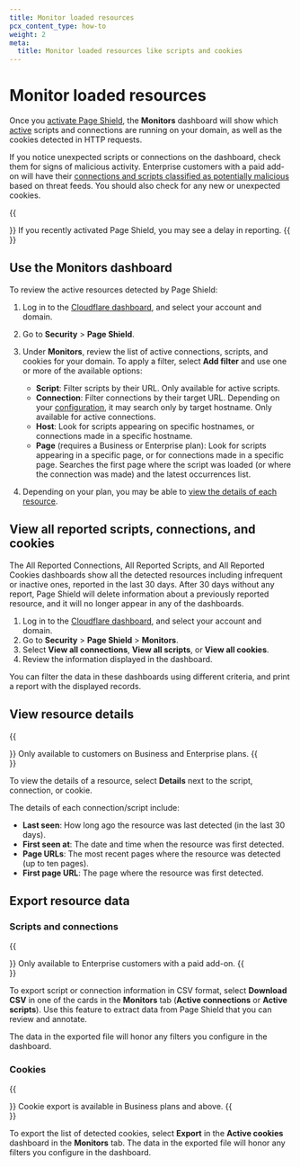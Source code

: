 ```yaml
---
title: Monitor loaded resources
pcx_content_type: how-to
weight: 2
meta:
  title: Monitor loaded resources like scripts and cookies
---
```


# Monitor loaded resources

Once you [activate Page Shield](/page-shield/get-started/), the **Monitors** dashboard will show which [active](/page-shield/reference/script-statuses/) scripts and connections are running on your domain, as well as the cookies detected in HTTP requests.

If you notice unexpected scripts or connections on the dashboard, check them for signs of malicious activity. Enterprise customers with a paid add-on will have their [connections and scripts classified as potentially malicious](/page-shield/how-it-works/malicious-script-detection/) based on threat feeds. You should also check for any new or unexpected cookies.

{{<Aside type="note">}}
If you recently activated Page Shield, you may see a delay in reporting.
{{</Aside>}}

## Use the Monitors dashboard

To review the active resources detected by Page Shield:

1.  Log in to the [Cloudflare dashboard](https://dash.cloudflare.com/), and select your account and domain.
2.  Go to **Security** > **Page Shield**.
3.  Under **Monitors**, review the list of active connections, scripts, and cookies for your domain. To apply a filter, select **Add filter** and use one or more of the available options:

    - **Script**: Filter scripts by their URL. Only available for active scripts.
    - **Connection**: Filter connections by their target URL. Depending on your [configuration](/page-shield/reference/settings/#connection-target-details), it may search only by target hostname. Only available for active connections.
    - **Host**: Look for scripts appearing on specific hostnames, or connections made in a specific hostname.
    - **Page** (requires a Business or Enterprise plan): Look for scripts appearing in a specific page, or for connections made in a specific page. Searches the first page where the script was loaded (or where the connection was made) and the latest occurrences list.

5. Depending on your plan, you may be able to [view the details of each resource](#view-resource-details).

## View all reported scripts, connections, and cookies

The All Reported Connections, All Reported Scripts, and All Reported Cookies dashboards show all the detected resources including infrequent or inactive ones, reported in the last 30 days. After 30 days without any report, Page Shield will delete information about a previously reported resource, and it will no longer appear in any of the dashboards.

1. Log in to the [Cloudflare dashboard](https://dash.cloudflare.com/), and select your account and domain.
2. Go to **Security** > **Page Shield** > **Monitors**.
3. Select **View all connections**, **View all scripts**, or **View all cookies**.
4. Review the information displayed in the dashboard.

You can filter the data in these dashboards using different criteria, and print a report with the displayed records.

## View resource details

{{<Aside type="note">}}
Only available to customers on Business and Enterprise plans.
{{</Aside>}}

To view the details of a resource, select **Details** next to the script, connection, or cookie.

The details of each connection/script include:

- **Last seen**: How long ago the resource was last detected (in the last 30 days).
- **First seen at**: The date and time when the resource was first detected.
- **Page URLs**: The most recent pages where the resource was detected (up to ten pages).
- **First page URL**: The page where the resource was first detected.

## Export resource data

### Scripts and connections

{{<Aside type="note">}}
Only available to Enterprise customers with a paid add-on.
{{</Aside>}}

To export script or connection information in CSV format, select **Download CSV** in one of the cards in the **Monitors** tab (**Active connections** or **Active scripts**). Use this feature to extract data from Page Shield that you can review and annotate.

The data in the exported file will honor any filters you configure in the dashboard.

### Cookies

{{<Aside type="note">}}
Cookie export is available in Business plans and above.
{{</Aside>}}

To export the list of detected cookies, select **Export** in the **Active cookies** dashboard in the **Monitors** tab. The data in the exported file will honor any filters you configure in the dashboard.
